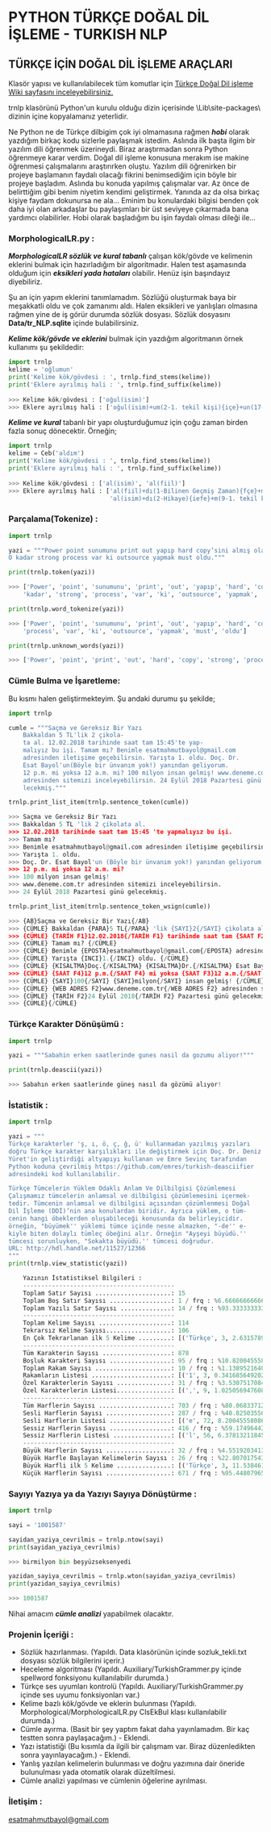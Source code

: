 # PYTHON TÜRKÇE DOĞAL DİL İŞLEME - TURKISH NLP

## TÜRKÇE İÇİN DOĞAL DİL İŞLEME ARAÇLARI
  
Klasör yapısı ve kullanılabilecek tüm komutlar için [Türkçe Doğal Dil işleme Wiki sayfasını inceleyebilirsiniz.](https://github.com/brolin59/PHYTON-TURKCE-DOGAL-DIL-ISLEME---TURKISH-NLP/wiki)

trnlp klasörünü Python'un kurulu olduğu dizin içerisinde \Lib\site-packages\ dizinin içine kopyalamanız yeterlidir.
  
Ne Python ne de Türkçe dilbigim çok iyi olmamasına rağmen ***hobi*** olarak yazdığım birkaç kodu sizlerle paylaşmak istedim. Aslında ilk başta ilgim bir yazılım dili öğrenmek üzerineydi. Biraz araştırmadan sonra Python öğrenmeye karar verdim. Doğal dil işleme konusuna merakım ise makine öğrenmesi çalışmalarını araştırırken oluştu. Yazılım dili öğrenirken bir projeye başlamanın faydalı olacağı fikrini benimsediğim için böyle bir projeye başladım. Aslında bu konuda yapılmış çalışmalar var. Az önce de belirttiğim gibi benim niyetim kendimi geliştirmek. Yanında az da olsa birkaç kişiye faydam dokunursa ne ala...
Eminim bu konulardaki bilgisi benden çok daha iyi olan arkadaşlar bu paylaşımları bir üst seviyeye çıkarmada bana yardımcı olabilirler. 
Hobi olarak başladığım bu işin faydalı olması dileği ile...
  
### MorphologicalLR.py :
  
***MorphologicalLR sözlük ve kural tabanlı*** çalışan kök/gövde ve kelimenin eklerini bulmak için hazırladığım bir algoritmadır. 
Halen test aşamasında olduğum için ***eksikleri yada hataları*** olabilir. Henüz işin başındayız diyebiliriz.
   
Şu an için yapım eklerini tanımlamadım. Sözlüğü oluşturmak baya bir meşakkatli oldu ve çok zamanımı aldı. Halen eksikleri 
ve yanlışları olmasına rağmen yine de iş görür durumda sözlük dosyası. Sözlük dosyasını **Data/tr_NLP.sqlite** içinde 
bulabilirsiniz.
  
***Kelime kök/gövde ve eklerini*** bulmak için yazdığım algoritmanın örnek kullanımı şu şekildedir:
  
``` python
import trnlp
kelime = 'oğlumun'
print('Kelime kök/gövdesi : ', trnlp.find_stems(kelime))
print('Eklere ayrılmış hali : ', trnlp.find_suffix(kelime))
  
>>> Kelime kök/gövdesi : ['oğul(isim)']
>>> Eklere ayrılmış hali : ['oğul(isim)+um(2-1. tekil kişi){içe}+un(17-Tamlama eki){içe}']
```
  
***Kelime ve kural*** tabanlı bir yapı oluşturduğumuz için çoğu zaman birden fazla sonuç dönecektir. Örneğin;
  
``` python
import trnlp
kelime = Ceb('aldım')
print('Kelime kök/gövdesi : ', trnlp.find_stems(kelime))
print('Eklere ayrılmış hali : ', trnlp.find_suffix(kelime))
  
>>> Kelime kök/gövdesi : ['al(isim)', 'al(fiil)']
>>> Eklere ayrılmış hali : ['al(fiil)+dı(1-Bilinen Geçmiş Zaman){fçe}+m(26-1. tekil kişi){fçe}', 
                            'al(isim)+dı(2-Hikaye){iefe}+m(9-1. tekil kişi){iefe}']
```

### Parçalama(Tokenize) :

``` python
import trnlp

yazi = """Power point sunumunu print out yapıp hard copy’sini almış olalım. 
O kadar strong process var ki outsource yapmak must oldu."""

print(trnlp.token(yazi))

>>> ['Power', 'point', 'sunumunu', 'print', 'out', 'yapıp', 'hard', 'copy', '’', 'sini', 'almış', 'olalım', '.', '\\n', 'O', 
    'kadar', 'strong', 'process', 'var', 'ki', 'outsource', 'yapmak', 'must', 'oldu', '.']

print(trnlp.word_tokenize(yazi))

>>> ['Power', 'point', 'sunumunu', 'print', 'out', 'yapıp', 'hard', 'copy', 'sini', 'almış', 'olalım', 'O', 'kadar', 'strong', 
    'process', 'var', 'ki', 'outsource', 'yapmak', 'must', 'oldu']

print(trnlp.unknown_words(yazi))

>>> ['Power', 'point', 'print', 'out', 'hard', 'copy', 'strong', 'process', 'outsource', 'must']
```

### Cümle Bulma ve İşaretleme:

Bu kısmı halen geliştirmekteyim. Şu andaki durumu şu şekilde;

``` python
import trnlp

cumle = """Saçma ve Gereksiz Bir Yazı
    Bakkaldan 5 TL'lik 2 çikola-
    ta al. 12.02.2018 tarihinde saat tam 15:45'te yap-
    malıyız bu işi. Tamam mı? Benimle esatmahmutbayol@gmail.com 
    adresinden iletişime geçebilirsin. Yarışta 1. oldu. Doç. Dr. 
    Esat Bayol'un(Böyle bir ünvanım yok!) yanından geliyorum.
    12 p.m. mi yoksa 12 a.m. mi? 100 milyon insan gelmiş! www.deneme.com.tr 
    adresinden sitemizi inceleyebilirsin. 24 Eylül 2018 Pazartesi günü ge-
    lecekmiş."""

trnlp.print_list_item(trnlp.sentence_token(cumle))

>>> Saçma ve Gereksiz Bir Yazı
>>> Bakkaldan 5 TL 'lik 2 çikolata al.
>>> 12.02.2018 tarihinde saat tam 15:45 'te yapmalıyız bu işi.
>>> Tamam mı?
>>> Benimle esatmahmutbayol@gmail.com adresinden iletişime geçebilirsin.
>>> Yarışta 1. oldu.
>>> Doç. Dr. Esat Bayol'un (Böyle bir ünvanım yok!) yanından geliyorum.
>>> 12 p.m. mi yoksa 12 a.m. mi?
>>> 100 milyon insan gelmiş!
>>> www.deneme.com.tr adresinden sitemizi inceleyebilirsin.
>>> 24 Eylül 2018 Pazartesi günü gelecekmiş.

trnlp.print_list_item(trnlp.sentence_token_wsign(cumle))

>>> {AB}Saçma ve Gereksiz Bir Yazı{/AB}
>>> {CÜMLE} Bakkaldan {PARA}5 TL{/PARA} 'lik {SAYI}2{/SAYI} çikolata al. {/CÜMLE}
>>> {CÜMLE} {TARİH F1}12.02.2018{/TARİH F1} tarihinde saat tam {SAAT F2}15:45{/SAAT F2} 'te yapmalıyız bu işi. {/CÜMLE}
>>> {CÜMLE} Tamam mı? {/CÜMLE}
>>> {CÜMLE} Benimle {EPOSTA}esatmahmutbayol@gmail.com{/EPOSTA} adresinden iletişime geçebilirsin. {/CÜMLE}
>>> {CÜMLE} Yarışta {INCI}1.{/INCI} oldu. {/CÜMLE}
>>> {CÜMLE} {KISALTMA}Doç.{/KISALTMA} {KISALTMA}Dr.{/KISALTMA} Esat Bayol'un {AÇIKLAMA}(Böyle bir ünvanım yok!){/AÇIKLAMA} yanından geliyorum. {/CÜMLE}
>>> {CÜMLE} {SAAT F4}12 p.m.{/SAAT F4} mi yoksa {SAAT F3}12 a.m.{/SAAT F3} mi? {/CÜMLE}
>>> {CÜMLE} {SAYI}100{/SAYI} {SAYI}milyon{/SAYI} insan gelmiş! {/CÜMLE}
>>> {CÜMLE} {WEB ADRES F2}www.deneme.com.tr{/WEB ADRES F2} adresinden sitemizi inceleyebilirsin. {/CÜMLE}
>>> {CÜMLE} {TARİH F2}24 Eylül 2018{/TARİH F2} Pazartesi günü gelecekmiş. {/CÜMLE}
>>> {CÜMLE}{/CÜMLE}
```

### Türkçe Karakter Dönüşümü :

``` python
import trnlp

yazi = """Sabahin erken saatlerinde gunes nasil da gozumu aliyor!"""

print(trnlp.deascii(yazi))

>>> Sabahın erken saatlerinde güneş nasıl da gözümü alıyor!
```

### İstatistik :
  
``` python
import trnlp

yazi = """
Türkçe karakterler 'ş, ı, ö, ç, ğ, ü' kullanmadan yazılmış yazıları 
doğru Türkçe karakter karşılıkları ile değiştirmek için Doç. Dr. Deniz
Yüret'in geliştirdiği altyapıyı kullanan ve Emre Sevinç tarafından 
Python koduna çevrilmiş https://github.com/emres/turkish-deasciifier 
adresindeki kod kullanılabilir. 

Türkçe Tümcelerin Yüklem Odaklı Anlam Ve Dilbilgisi Çözümlemesi
Çalışmamız tümcelerin anlamsal ve dilbilgisi çözümlemesini içermek-
tedir. Tümcenin anlamsal ve dilbilgisi açısından çözümlenmesi Doğal 
Dil İşleme (DDİ)’nin ana konulardan biridir. Ayrıca yüklem, o tüm-
cenin hangi öbeklerden oluşabileceği konusunda da belirleyicidir. 
örneğin, "büyümek'' yüklemi tümce içinde nesne almazken, "-de'' e-
kiyle biten dolaylı tümleç öbeğini alır. Örneğin "Ayşeyi büyüdü.'' 
tümcesi sorunluyken, "Sokakta büyüdü.'' tümcesi doğrudur.
URL: http://hdl.handle.net/11527/12366
"""
print(trnlp.view_statistic(yazi))

    Yazının İstatistiksel Bilgileri :
    ------------------------------------------
    Toplam Satır Sayısı .....................: 15
    Toplam Boş Satır Sayısı .................: 1 / frq : %6.666666666666667 (Toplam Satır Sayısına Göre)
    Toplam Yazılı Satır Sayısı ..............: 14 / frq : %93.33333333333333 (Toplam Satır Sayısına Göre)
    ------------------------------------------
    Toplam Kelime Sayısı ....................: 114
    Tekrarsız Kelime Sayısı..................: 106
    En Çok Tekrarlanan ilk 5 Kelime .........: [('Türkçe', 3, 2.6315789473684212), ('ve', 3, 2.6315789473684212), ('dilbilgisi', 2, 1.7543859649122806), ('anlamsal', 2, 1.7543859649122806), ('tümcesi', 2, 1.7543859649122806)]
    ------------------------------------------
    Tüm Karakterin Sayısı ...................: 878
    Boşluk Karakteri Sayısı .................: 95 / frq : %10.82004555808656 (Tüm Karakterin Sayısına Göre)
    Toplam Rakam Sayısı .....................: 10 / frq : %1.1389521640091116 (Tüm Karakterin Sayısına Göre)
    Rakamların Listesi ......................: [('1', 3, 0.3416856492027335), ('6', 2, 0.22779043280182232), ('2', 2, 0.22779043280182232), ('3', 1, 0.11389521640091116), ('7', 1, 0.11389521640091116), ('5', 1, 0.11389521640091116)]
    Özel Karakterlerin Sayısı ...............: 31 / frq : %3.530751708428246 (Tüm Karakterin Sayısına Göre)
    Özel Karakterlerin Listesi...............: [(',', 9, 1.0250569476082005), ('.', 8, 0.9111617312072893), ('', 5, 0.5694760820045558), ("'", 5, 0.5694760820045558), ('-', 3, 0.3416856492027335), (':', 1, 0.11389521640091116)]
    ------------------------------------------
    Tüm Harflerin Sayısı ....................: 703 / frq : %80.06833712984054 (Tüm Karakterin Sayısına Göre)
    Sesli Harflerin Sayısı ..................: 287 / frq : %40.82503556187767 (Tüm Harflerin Sayısına Göre)
    Sesli Harflerin Listesi .................: [('e', 72, 8.200455580865604), ('i', 69, 7.85876993166287), ('a', 53, 6.0364464692482915), ('ü', 27, 3.075170842824601), ('ı', 20, 2.277904328018223), ('o', 15, 1.7084282460136675), ('u', 15, 1.7084282460136675), ('ö', 7, 0.7972665148063781), ('A', 3, 0.3416856492027335), ('İ', 2, 0.22779043280182232), ('O', 1, 0.11389521640091116), ('U', 1, 0.11389521640091116), ('Ö', 1, 0.11389521640091116), ('E', 1, 0.11389521640091116)]
    Sessiz Harflerin Sayısı .................: 416 / frq : %59.17496443812233 (Tüm Harflerin Sayısına Göre)
    Sessiz Harflerin Listesi ................: [('l', 56, 6.378132118451025), ('n', 50, 5.694760820045558), ('r', 41, 4.669703872437358), ('m', 33, 3.7585421412300684), ('k', 31, 3.530751708428246), ('d', 30, 3.416856492027335), ('t', 24, 2.733485193621868), ('s', 19, 2.164009111617312), ('y', 17, 1.9362186788154898), ('ç', 14, 1.5945330296127562), ('b', 14, 1.5945330296127562), ('c', 12, 1.366742596810934), ('ğ', 10, 1.1389521640091116), ('ş', 10, 1.1389521640091116), ('h', 8, 0.9111617312072893), ('z', 8, 0.9111617312072893), ('D', 8, 0.9111617312072893), ('g', 6, 0.683371298405467), ('v', 5, 0.5694760820045558), ('T', 5, 0.5694760820045558), ('p', 3, 0.3416856492027335), ('Ç', 2, 0.22779043280182232), ('Y', 2, 0.22779043280182232), ('S', 2, 0.22779043280182232), ('f', 2, 0.22779043280182232), ('V', 1, 0.11389521640091116), ('R', 1, 0.11389521640091116), ('P', 1, 0.11389521640091116), ('L', 1, 0.11389521640091116)]
    ------------------------------------------
    Büyük Harflerin Sayısı ..................: 32 / frq : %4.551920341394026 (Tüm Harflerin Sayısına Göre)
    Büyük Harfle Başlayan Kelimelerin Sayısı : 26 / frq : %22.80701754385965 (Toplam Kelime Sayısına Göre)
    Büyük Harfli ilk 5 Kelime ...............: [('Türkçe', 3, 11.538461538461538), ('Ayşeyi', 1, 3.8461538461538463), ('İşleme', 1, 3.8461538461538463), ('Tümcenin', 1, 3.8461538461538463), ('Çalışmamız', 1, 3.8461538461538463)]
    Küçük Harflerin Sayısı ..................: 671 / frq : %95.44807965860598 (Tüm Harflerin Sayısına Göre)
 ```
 
 ### Sayıyı Yazıya ya da Yazıyı Sayıya Dönüştürme :
 
 ``` python
import trnlp

sayi = '1001587'

sayidan_yaziya_cevrilmis = trnlp.ntow(sayi)
print(sayidan_yaziya_cevrilmis)

>>> birmilyon bin beşyüzseksenyedi 

yazidan_sayiya_cevrilmis = trnlp.wton(sayidan_yaziya_cevrilmis)
print(yazidan_sayiya_cevrilmis)

>>> 1001587
 ```
 
Nihai amacım ***cümle analizi*** yapabilmek olacaktır.
  
### Projenin İçeriği :
  
- Sözlük hazırlanması. (Yapıldı. Data klasörünün içinde sozluk_tekli.txt dosyası sözlük bilgilerini içerir.)
- Heceleme algoritması (Yapıldı. Auxiliary/TurkishGrammer.py içinde spellword fonksiyonu kullanılabilir durumda.)
- Türkçe ses uyumları kontrolü (Yapıldı. Auxiliary/TurkishGrammer.py içinde ses uyumu fonksiyonları var.)
- Kelime bazlı kök/gövde ve eklerin bulunması (Yapıldı. Morphological/MorphologicalLR.py ClsEkBul klası kullanılabilir durumda.)
- Cümle ayırma. (Basit bir şey yaptım fakat daha yayınlamadım. Bir kaç testten sonra paylaşacağım.) - Eklendi.
- Yazı istatistiği (Bu kısımla da ilgili bir çalışmam var. Biraz düzenledikten sonra yayınlayacağım.) - Eklendi.
- Yanlış yazılan kelimelerin bulunması ve doğru yazımına dair öneride bulunulması yada otomatik olarak düzeltilmesi.
- Cümle analizi yapılması ve cümlenin öğelerine ayrılması.

### İletişim :
esatmahmutbayol@gmail.com
